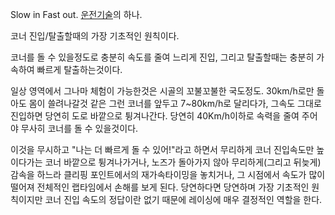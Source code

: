 Slow in Fast out. [운전기술](%EC%9A%B4%EC%A0%84%EA%B8%B0%EC%88%A0.md)의 하나.

코너 진입/탈출할때의 가장 기초적인 원칙이다.

코너를 돌 수 있을정도로 충분히 속도를 줄여 느리게 진입, 그리고 탈출할때는 충분히 가속하여 빠르게 탈출하는것이다.

일상 영역에서 그나마 체험이 가능한것은 시골의 꼬불꼬불한 국도정도. 30km/h로만 돌아도 몸이 쓸려나갈것 같은 그런 코너를 앞두고
7~80km/h로 달리다가, 그속도 그대로 진입하면 당연히 도로 바깥으로 튕겨나간다. 당연히 40Km/h이하로 속력을 줄여 주어야 무사히
코너를 돌 수 있을것이다.

이것을 무시하고 "나는 더 빠르게 돌 수 있어!"라고 하면서 무리하게 코너 진입속도만 높이다가는 코너 바깥으로 튕겨나가거나, 노즈가 돌아가지
않아 무리하게(그리고 뒤늦게)감속을 하느라 클리핑 포인트에서의 재가속타이밍을 놓치거나, 그 시점에서 속도가 많이 떨어져 전체적인 랩타임에서
손해를 보게 된다. 당연하다면 당연하며 가장 기초적인 원칙이지만 코너 진입 속도의 정답이란 없기 때문에 레이싱에 매우 결정적인 역할을 한다.

